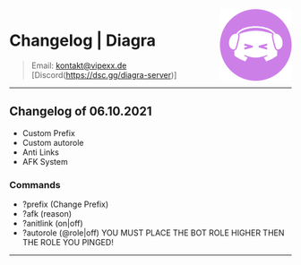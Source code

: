 <img src="discord-avatar-128-SQ2NY.png" align="right" />

# Changelog | Diagra
> Email: kontakt@vipexx.de
> [Discord(https://dsc.gg/diagra-server)]

-------

## Changelog of 06.10.2021
- Custom Prefix
- Custom autorole
- Anti Links 
- AFK System 

### Commands
- ?prefix (Change Prefix)
- ?afk (reason)
- ?anitlink (on|off)
- ?autorole (@role|off) YOU MUST PLACE THE BOT ROLE HIGHER THEN THE ROLE YOU PINGED!

-------

